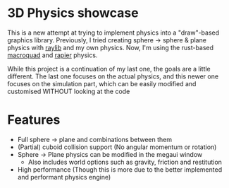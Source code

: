 # 3D Physics showcase
This is a new attempt at trying to implement physics into a "draw"-based graphics library. Previously, I tried creating sphere -> sphere & plane physics with [raylib](https://www.raylib.com/) and my own physics. Now, I'm using the rust-based [macroquad](https://macroquad.rs) and [rapier](https://rapier.rs/) physics.

While this project is a continuation of my last one, the goals are a little different. The last one focuses on the actual physics, and this newer one focuses on the simulation part, which can be easily modified and customised WITHOUT looking at the code

# Features
- Full sphere -> plane and combinations between them
- (Partial) cuboid collision support (No angular momentum or rotation)
- Sphere -> Plane physics can be modified in the megaui window
    - Also includes world options such as gravity, friction and restitution
- High performance (Though this is more due to the better implemented and performant physics engine)